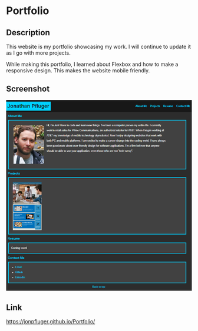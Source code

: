 # Portfolio

## Description

This website is my portfolio showcasing my work. I will continue to update it as I go with more projects.

While making this portfolio, I learned about Flexbox and how to make a responsive design. This makes the website mobile friendly.


## Screenshot

![Screenshot of my portfolio](Assets/images/screenshot.png)


## Link

https://jonpfluger.github.io/Portfolio/